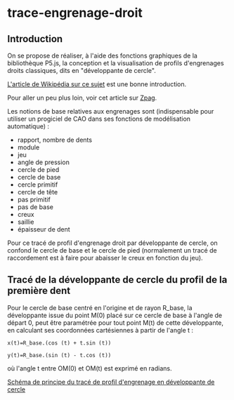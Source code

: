 ﻿# trace-engrenage-droit

## Introduction

On se propose de réaliser, à l'aide des fonctions graphiques de la bibliothèque P5.js, la conception et la visualisation de profils d'engrenages droits classiques, dits en "développante de cercle".

[L'article de Wikipédia sur ce sujet](https://fr.wikipedia.org/wiki/Développante_du_cercle) est une bonne introduction.

Pour aller un peu plus loin, voir cet article sur [Zpag](http://www.zpag.net/Machines_Simples/engrenage_droit_dent_droit.htm).

Les notions de base relatives aux engrenages sont (indispensable pour utiliser un progiciel de CAO dans ses fonctions de modélisation automatique) :

- rapport, nombre de dents
- module
- jeu
- angle de pression
- cercle de pied
- cercle de base
- cercle primitif
- cercle de tête
- pas primitif
- pas de base
- creux
- saillie
- épaisseur de dent

Pour ce tracé de profil d'engrenage droit par développante de cercle, on confond le cercle de base et le cercle de pied
(normalement un tracé de raccordement est à faire pour abaisser le creux en fonction du jeu).

## Tracé de la développante de cercle du profil de la première dent

Pour le cercle de base centré en l'origine et de rayon R_base, la développante issue du point M(0) placé sur ce cercle de base à l'angle de départ 0, peut être paramétrée pour tout point M(t) de cette développante, en calculant ses coordonnées cartésiennes à partir de l'angle t :

`x(t)=R_base.(cos (t) + t.sin (t))`

`y(t)=R_base.(sin (t) - t.cos (t))`

où l'angle t entre OM(0) et OM(t) est exprimé en radians.

[Schéma de principe du tracé de profil d'engrenage en développante de cercle](img/SchemaConstructProfilDent.png)

